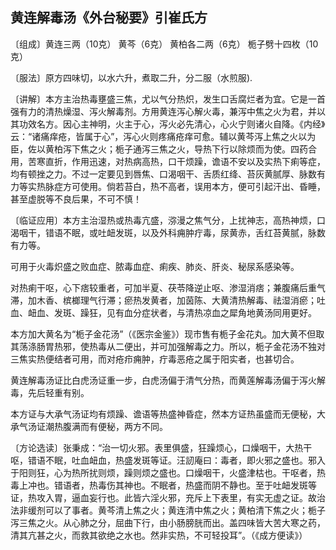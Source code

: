 ## 黄连解毒汤《外台秘要》引崔氏方

〔组成〕黄连三两（10克） 黄芩（6克） 黄柏各二两（6克） 栀子劈十四枚（10克）

〔服法〕原方四味切，以水六升，煮取二升，分二服（水煎服).

〔讲解〕本方主治热毒壅盛三焦，尤以气分热炽，发生口舌腐烂者为宜。它是一首强有力的清热燥湿、泻火解毒剂。方用黄连泻心解火毒，兼泻中焦之火为君，并以其功效名方。因心主神明，火主于心，泻火必先清心，心火宁则诸火自降。《内经》云：“诸痛痒疮，皆属于心”，泻心火则疼痛疮痒可愈。辅以黄芩泻上焦之火以为臣，佐以黄柏泻下焦之火；栀子通泻三焦之火，导热下行以除烦而为使。四药合用，苦寒直折，作用迅速，对热病高热，口干烦躁，谵语不安以及实热下痢等症，均有顿挫之力。不过一定要见到唇焦、口渴咽干、舌质红绛、苔灰黄腻厚、脉数有力等实热脉症方可使用。倘若苔白，热不高者，误用本方，便可引起汗出、昏睡，甚至虚脱等不良后果，不可不慎！

〔临证应用〕本方主治湿热或热毒亢盛，㳽漫之焦气分，上扰神志，高热神烦，口渴咽干，错语不眠，或吐衄发斑，以及外科痈肿疔毒，尿黄赤，舌红苔黄腻，脉数有力等。

可用于火毒炽盛之败血症、脓毒血症、痢疾、肺炎、肝炎、秘尿系感染等。

对热痢干呕，心下痞较重者，可加半夏、茯苓降逆止呕、渗湿消痞；兼腹痛后重气滞，加木香、槟榔理气行滞；瘀热发黄者，加茵陈、大黄清热解毒、祛湿消瘀；吐血、衄血、发斑、躁狂，见有血分症状者，与清热凉血之犀角地黄汤同用更好。

本方加大黄名为“栀子金花汤”（《医宗金鉴》）现市售有栀子金花丸。加大黄不但取其荡涤肠胃热邪，使热毒从二便出，并可加强解毒之力。所以，栀子金花汤不独对三焦实热便结者可用，而对疮疖痈肿，疔毒恶疮之属于阳实者，也甚切合。

黄连解毒汤证比白虎汤证重一步，白虎汤偏于清气分热，而黄莲解毒汤偏于泻火解毒，先后轻重有别。

本方证与大承气汤证均有烦躁、谵语等热盛神昏症，然本方证热虽盛而无便秘，大承气汤证潮热腹满而有便秘，两方不同。

〔方论选读〕张秉成：“治一切火邪。表里俱盛，狂躁烦心，口燥咽干，大热干呕，错语不眠，吐血衄血，热盛发斑等证。汪訒庵曰：毒者，即火邪之盛也。邪入于阳则狂，心为热所扰则烦，躁则烦之盛也。口燥咽干，火盛津枯也。干呕者，热毒上冲也。错语者，热毒伤其神也。不眠者，热盛而阴不静也。至于吐衄发斑等证，热攻入胃，逼血妄行也。此皆六淫火邪，充斥上下表里，有实无虚之证。故治法非缓剂可以了事者。黄芩清上焦之火；黄连清中焦之火；黄柏清下焦之火；栀子泻三焦之火。从心肺之分，屈曲下行，由小肠膀胱而出。盖四味皆大苦大寒之药，清其亢甚之火，而救其欲绝之水也。然非实热，不可轻投耳”。（《成方便读》）
